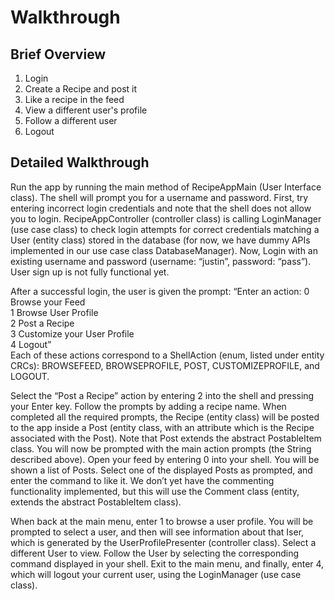 # Walkthrough
## Brief Overview
1. Login
2. Create a Recipe and post it
3. Like a recipe in the feed
4. View a different user's profile
5. Follow a different user  
6. Logout  

## Detailed Walkthrough
Run the app by running the main method of RecipeAppMain (User Interface class). The shell will prompt you for a username and password. First, try entering incorrect login credentials and note that the shell does not allow you to login. RecipeAppController (controller class) is calling LoginManager (use case class) to check login attempts for correct credentials matching a User (entity class) stored in the database (for now, we have dummy APIs implemented in our use case class DatabaseManager). Now, Login with an existing username and password (username: “justin”, password: “pass”). User sign up is not fully functional yet.

After a successful login, the user is given the prompt:
“Enter an action:
0 Browse your Feed  
1 Browse User Profile  
2 Post a Recipe  
3 Customize your User Profile  
4 Logout”  
Each of these actions correspond to a ShellAction (enum, listed under entity CRCs): BROWSEFEED, BROWSEPROFILE, POST, CUSTOMIZEPROFILE, and LOGOUT.  

Select the “Post a Recipe” action by entering 2 into the shell and pressing your Enter key. Follow the prompts by adding a recipe name. When completed all the required prompts, the Recipe (entity class) will be posted to the app inside a Post (entity class, with an attribute which is the Recipe associated with the Post). Note that Post extends the abstract PostableItem class.
You will now be prompted with the main action prompts (the String described above). Open your feed by entering 0 into your shell. You will be shown a list of Posts. Select one of the displayed Posts as prompted, and enter the command to like it. We don’t yet have the commenting functionality implemented, but this will use the Comment class (entity, extends the abstract PostableItem class).

When back at the main menu, enter 1 to browse a user profile. You will be prompted to select a user, and then will see information about that Iser, which is generated by the UserProfilePresenter (controller class). Select a different User to view. Follow the User by selecting the corresponding command displayed in your shell.
Exit to the main menu, and finally, enter 4, which will logout your current user, using the LoginManager (use case class).
